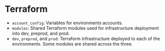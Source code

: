 # Terraform

- `account_config`: Variables for environments accounts.
- `modules`: Shared Terraform modules used for infrastructure deployment into dev, preprod, and prod.
- `dev`, `preprod`, and `prod`: Terraform infrastructure deployed to each of the environments. Some modules are shared across the three.  
